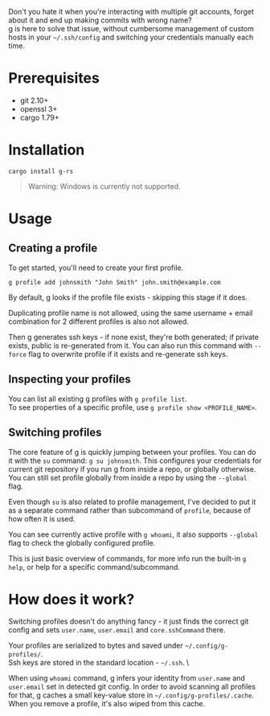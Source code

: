 Don't you hate it when you're interacting with multiple git accounts, forget about it and end up making commits with
wrong name? \
g is here to solve that issue, without cumbersome management of custom hosts in your `~/.ssh/config` and switching your
credentials manually each time.

# Prerequisites

- git 2.10+
- openssl 3+
- cargo 1.79+

# Installation

```
cargo install g-rs
```

> Warning: Windows is currently not supported.

# Usage

## Creating a profile

To get started, you'll need to create your first profile.

```
g profile add johnsmith "John Smith" john.smith@example.com
```

By default, g looks if the profile file exists - skipping this stage if it does.

Duplicating profile name is not allowed, using the same username + email combination for 2 different profiles is also
not allowed.

Then g generates ssh keys - if none exist, they're both generated; if private exists, public is re-generated from it.
You can also run this command with `--force` flag to overwrite profile if it exists and re-generate ssh keys.

## Inspecting your profiles

You can list all existing g profiles with `g profile list`. \
To see properties of a specific profile, use `g profile show <PROFILE_NAME>`.

## Switching profiles

The core feature of g is quickly jumping between your profiles. You can do it with the `su` command: `g su johnsmith`.
This configures your credentials for current git repository if you run g from inside a repo, or globally otherwise.
You can still set profile globally from inside a repo by using the `--global` flag.

Even though `su` is also related to profile management, I've decided to put it as a separate command rather than
subcommand of `profile`, because of how often it is used.

You can see currently active profile with `g whoami`, it also supports `--global` flag to check the globally configured
profile.

This is just basic overview of commands, for more info run the built-in `g help`, or help for a specific
command/subcommand.

# How does it work?

Switching profiles doesn't do anything fancy - it just finds the correct git config and sets `user.name`, `user.email`
and `core.sshCommand` there.

Your profiles are serialized to bytes and saved under `~/.config/g-profiles/`. \
Ssh keys are stored in the standard location - `~/.ssh`. \

When using `whoami` command, g infers your identity from `user.name` and `user.email` set in detected git config.
In order to avoid scanning all profiles for that, g caches a small key-value store in `~/.config/g-profiles/.cache`.
When you remove a profile, it's also wiped from this cache.
